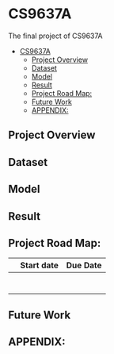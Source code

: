 # CS9637A
The final project of CS9637A

- [CS9637A](#cs9637a)
  - [Project Overview](#project-overview)
  - [Dataset](#dataset)
  - [Model](#model)
  - [Result](#result)
  - [Project Road Map:](#project-road-map)
  - [Future Work](#future-work)
  - [APPENDIX:](#appendix)


## Project Overview

## Dataset

## Model

## Result

## Project Road Map:
|                | Start date      | Due Date       |
| :------------- | :-------------: | -------------: |
|           |           |        |
|           |           |        |
|     	    |           |        |
|           |           |        |
|           |           |        |
|           |           |        |
|           |           |        |

## Future Work


## APPENDIX:
